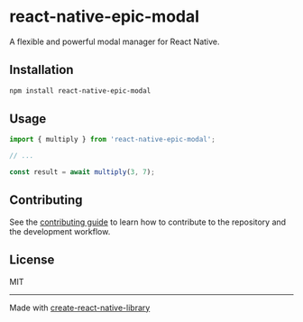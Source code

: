 # react-native-epic-modal

A flexible and powerful modal manager for React Native.

## Installation

```sh
npm install react-native-epic-modal
```

## Usage


```js
import { multiply } from 'react-native-epic-modal';

// ...

const result = await multiply(3, 7);
```


## Contributing

See the [contributing guide](CONTRIBUTING.md) to learn how to contribute to the repository and the development workflow.

## License

MIT

---

Made with [create-react-native-library](https://github.com/callstack/react-native-builder-bob)

